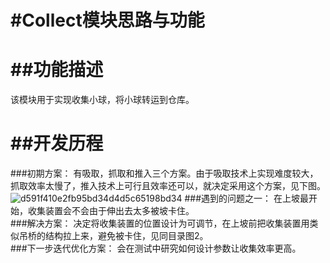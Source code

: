 #Collect模块思路与功能
=========================
##功能描述
========================
  该模块用于实现收集小球，将小球转运到仓库。

##开发历程
=========================
  ###初期方案：
    有吸取，抓取和推入三个方案。由于吸取技术上实现难度较大，抓取效率太慢了，推入技术上可行且效率还可以，就决定采用这个方案，见下图。<br>
    ![d591f410e2fb95bd34d4d5c65198bd34](https://github.com/user-attachments/assets/947a48ee-5a53-4dfb-8ebb-0073dc919e58)
  ###遇到的问题之一：
    在上坡最开始，收集装置会不会由于伸出去太多被坡卡住。<br>
  ###解决方案：
    决定将收集装置的位置设计为可调节，在上坡前把收集装置用类似吊桥的结构拉上来，避免被卡住，见同目录图2。<br>
  ###下一步迭代优化方案：
    会在测试中研究如何设计参数让收集效率更高。<br>



